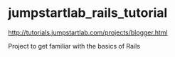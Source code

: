 # jumpstartlab_rails_tutorial
http://tutorials.jumpstartlab.com/projects/blogger.html

Project to get familiar with the basics of Rails
